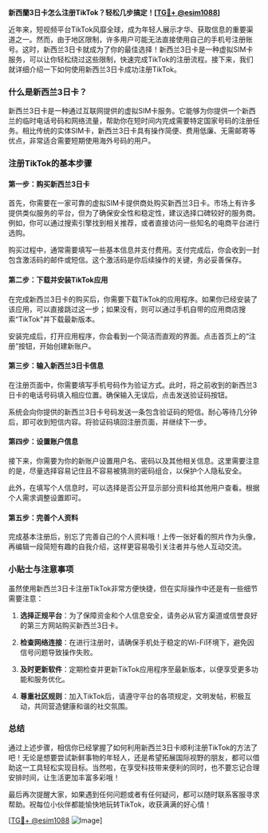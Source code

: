 **新西蘭3日卡怎么注册TikTok？轻松几步搞定！[[TG💪+ @esim1088](https://t.me/s/esim1088)]**

近年来，短视频平台TikTok风靡全球，成为年轻人展示才华、获取信息的重要渠道之一。然而，由于地区限制，许多用户可能无法直接使用自己的手机号注册账号。这时，新西兰3日卡就成为了你的最佳选择！新西兰3日卡是一种虚拟SIM卡服务，可以让你轻松绕过这些限制，快速完成TikTok的注册流程。接下来，我们就详细介绍一下如何使用新西兰3日卡成功注册TikTok。

### 什么是新西兰3日卡？

新西兰3日卡是一种通过互联网提供的虚拟SIM卡服务。它能够为你提供一个新西兰的临时电话号码和网络流量，帮助你在短时间内完成需要特定国家号码的注册任务。相比传统的实体SIM卡，新西兰3日卡具有操作简便、费用低廉、无需邮寄等优点，非常适合需要短期使用海外号码的用户。

### 注册TikTok的基本步骤

#### 第一步：购买新西兰3日卡

首先，你需要在一家可靠的虚拟SIM卡提供商处购买新西兰3日卡。市场上有许多提供类似服务的平台，但为了确保安全性和稳定性，建议选择口碑较好的服务商。例如，你可以通过搜索引擎找到相关推荐，或者直接访问一些知名的电商平台进行选购。

购买过程中，通常需要填写一些基本信息并支付费用。支付完成后，你会收到一封包含激活码的邮件或短信。这个激活码是你后续操作的关键，务必妥善保存。

#### 第二步：下载并安装TikTok应用

在完成新西兰3日卡的购买后，你需要下载TikTok的应用程序。如果你已经安装了该应用，可以直接跳过这一步；如果没有，则可以通过手机自带的应用商店搜索“TikTok”并下载最新版本。

安装完成后，打开应用程序，你会看到一个简洁而直观的界面。点击首页上的“注册”按钮，开始创建新账户。

#### 第三步：输入新西兰3日卡信息

在注册页面中，你需要填写手机号码作为验证方式。此时，将之前收到的新西兰3日卡的电话号码填入相应位置。确保输入无误后，点击发送验证码按钮。

系统会向你提供的新西兰3日卡号码发送一条包含验证码的短信。耐心等待几分钟后，即可收到短信内容。将验证码填回注册页面，并继续下一步。

#### 第四步：设置账户信息

接下来，你需要为你的新账户设置用户名、密码以及其他相关信息。这里需要注意的是，尽量选择容易记住且不容易被猜测的密码组合，以保护个人隐私安全。

此外，在填写个人信息时，可以选择是否公开显示部分资料给其他用户查看。根据个人需求调整设置即可。

#### 第五步：完善个人资料

完成基本注册后，别忘了完善自己的个人资料哦！上传一张好看的照片作为头像，再编辑一段简短有趣的自我介绍，这样更容易吸引关注者并与他人互动交流。

### 小贴士与注意事项

虽然使用新西兰3日卡注册TikTok非常方便快捷，但在实际操作中还是有一些细节需要注意：

1. **选择正规平台**：为了保障资金和个人信息安全，请务必从官方渠道或信誉良好的第三方网站购买新西兰3日卡。
   
2. **检查网络连接**：在进行注册时，请确保手机处于稳定的Wi-Fi环境下，避免因信号问题导致操作失败。

3. **及时更新软件**：定期检查并更新TikTok应用程序至最新版本，以便享受更多功能和服务优化。

4. **尊重社区规则**：加入TikTok后，请遵守平台的各项规定，文明发帖，积极互动，共同营造健康和谐的社交氛围。

### 总结

通过上述步骤，相信你已经掌握了如何利用新西兰3日卡顺利注册TikTok的方法了吧！无论是想要尝试新鲜事物的年轻人，还是希望拓展国际视野的朋友，都可以借助这一工具轻松实现目标。当然啦，在享受科技带来便利的同时，也不要忘记合理安排时间，让生活更加丰富多彩哦！

最后再次提醒大家，如果遇到任何问题或者有任何疑问，都可以随时联系客服寻求帮助。祝每位小伙伴都能愉快地玩转TikTok，收获满满的好心情！

[[TG💪+ @esim1088](https://t.me/s/esim1088) ![Image](https://i.postimg.cc/4NQfJmqS/Snipaste-2025-05-13-00-14-12.png)]